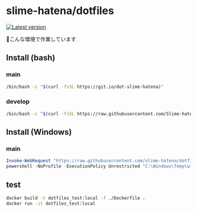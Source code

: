 # slime-hatena/dotfiles

[![Latest version](https://img.shields.io/github/v/release/slime-hatena/dotfiles?style=for-the-badge)](https://github.com/slime-hatena/dotfiles/releases/latest)

🍮こんな環境で作業しています

## Install (bash)

### main

```sh
/bin/bash -c "$(curl -fsSL https://git.io/dot-slime-hatena)"
```

### develop

```sh
/bin/bash -c "$(curl -fsSL https://raw.githubusercontent.com/Slime-hatena/dotfiles/develop/scripts/clone.sh) develop"
```

## Install (Windows)

### main

```ps1
Invoke-WebRequest "https://raw.githubusercontent.com/slime-hatena/dotfiles/develop/windows/winget.ps1" -OutFile "C:\Windows\Temp\winget.ps1"
powershell -NoProfile -ExecutionPolicy Unrestricted "C:\Windows\Temp\winget.ps1"
```

## test

```bash
docker build -t dotfiles_test:local -f ./Dockerfile .
docker run -it dotfiles_test:local
```
